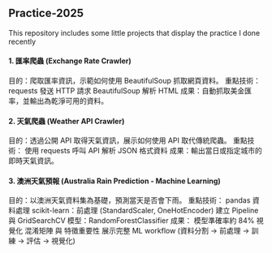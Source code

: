 ## Practice-2025  
This repository includes some little projects that display the practice I done recently  
#### 1. 匯率爬蟲 (Exchange Rate Crawler)  
目的：爬取匯率資訊，示範如何使用 BeautifulSoup 抓取網頁資料。
重點技術：
requests 發送 HTTP 請求
BeautifulSoup 解析 HTML
成果：自動抓取美金匯率，並輸出為乾淨可用的資料。

#### 2. 天氣爬蟲 (Weather API Crawler)
目的：透過公開 API 取得天氣資訊，展示如何使用 API 取代傳統爬蟲。
重點技術：
使用 requests 呼叫 API
解析 JSON 格式資料
成果：輸出當日或指定城市的即時天氣資訊。

#### 3. 澳洲天氣預報 (Australia Rain Prediction - Machine Learning)
目的：以澳洲天氣資料集為基礎，預測當天是否會下雨。
重點技術：
pandas 資料處理
scikit-learn：前處理 (StandardScaler, OneHotEncoder)
建立 Pipeline 與 GridSearchCV
模型：RandomForestClassifier
成果：
模型準確率約 84%
視覺化 混淆矩陣 與 特徵重要性
展示完整 ML workflow (資料分割 → 前處理 → 訓練 → 評估 → 視覺化)
